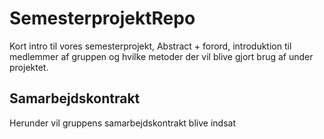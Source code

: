 # SemesterprojektRepo

Kort intro til vores semesterprojekt, Abstract + forord, introduktion til medlemmer af gruppen og hvilke metoder der vil blive gjort brug af under projektet.



## Samarbejdskontrakt
Herunder vil gruppens samarbejdskontrakt blive indsat
